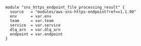     module "sns_https_endpoint_file_processing_result" {
      source   = "modules/aws-sns-https-endpoint?ref=v1.1.90"
      env      = var.env
      team     = var.team
      service  = var.service
      dlq_arn  = var.dlq_arn
      endpoint = var.endpoint
    }
